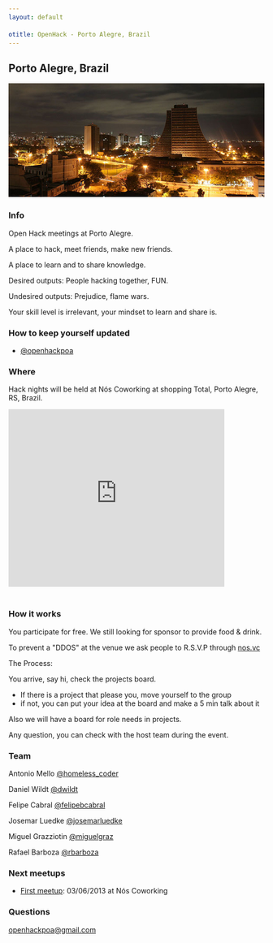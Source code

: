 ```yaml
---
layout: default

otitle: OpenHack - Porto Alegre, Brazil
---
```


## Porto Alegre, Brazil
![Photo of Porto Alegre](/porto_alegre/poa1.jpg)

### Info

Open Hack meetings at Porto Alegre.

A place to hack, meet friends, make new friends.

A place to learn and to share knowledge.



Desired outputs: People hacking together, FUN.

Undesired outputs: Prejudice, flame wars.

Your skill level is irrelevant, your mindset to learn and share is.

### How to keep yourself updated

* [@openhackpoa](http://twitter.com/openhackpoa)

### Where

Hack nights will be held at Nós Coworking at shopping Total, Porto Alegre, RS, Brazil.

<iframe width="425" height="350" frameborder="0" scrolling="no" marginheight="0" marginwidth="0" src="https://maps.google.com/maps?f=q&amp;source=s_q&amp;hl=pt-BR&amp;geocode=&amp;q=Av.+Crist%C3%B3v%C3%A3o+Colombo,+545,+Floresta,+Porto+Alegre+-+RS+90560-000,+Brazil&amp;aq=0&amp;oq=Av.+Crist%C3%B3v%C3%A3o+Colombo,+545+-+Floresta%E2%80%8E+Porto+Alegre+-+RS,+90560-000,+Brazil&amp;sll=37.0625,-95.677068&amp;sspn=42.03917,79.013672&amp;ie=UTF8&amp;hq=&amp;hnear=Av.+Crist%C3%B3v%C3%A3o+Colombo,+545+-+Floresta,+Porto+Alegre+-+Rio+Grande+do+Sul,+90560-000,+Rep%C3%BAblica+Federativa+do+Brasil&amp;ll=-30.025363,-51.212325&amp;spn=0.011258,0.01929&amp;t=m&amp;z=14&amp;output=embed">
</iframe>
<br/>
<br/>



### How it works

You participate for free. We still looking for sponsor to provide food & drink.

To prevent a "DDOS" at the venue we ask people to R.S.V.P through [nos.vc](http://nos.vc/openhackpoa)

The Process:

You arrive, say hi, check the projects board.
* If there is a project that please you, move yourself to the group
* if not, you can put your idea at the board and make a 5 min talk about it

Also we will have a board for role needs in projects.

Any question, you can check with the host team during the event.

### Team

Antonio Mello [@homeless_coder](http://twitter.com/homeless_coder)

Daniel Wildt [@dwildt](http://twitter.com/dwildt)

Felipe Cabral [@felipebcabral](http://twitter.com/felipebcabral)

Josemar Luedke [@josemarluedke](http://twitter.com/josemarluedke)

Miguel Grazziotin [@miguelgraz](http://twitter.com/miguelgraz)

Rafael Barboza [@rbarboza](http://twitter.com/rbarboza)

### Next meetups

* [First meetup](http://nos.vc/openhackpoa): 03/06/2013 at Nós Coworking

### Questions

<openhackpoa@gmail.com>
